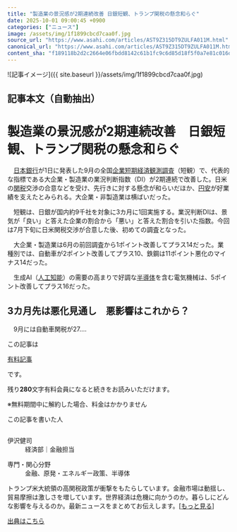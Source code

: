 ```yaml
---
title: "製造業の景況感が2期連続改善 日銀短観、トランプ関税の懸念和らぐ"
date: 2025-10-01 09:00:45 +0900
categories: ["ニュース"]
image: /assets/img/1f1899cbcd7caa0f.jpg
source_url: "https://www.asahi.com/articles/AST9Z315DT9ZULFA011M.html"
canonical_url: "https://www.asahi.com/articles/AST9Z315DT9ZULFA011M.html"
content_sha: "f189118b2d2c2664e06fbdd8142c61b1fc9c6d85d18f5f0a7e81c016d34548c1"
---
```


![記事イメージ]({{ site.baseurl }}/assets/img/1f1899cbcd7caa0f.jpg)

## 記事本文（自動抽出）
<div><main role="main" id="main"><p></p><div class="y_Qv3"><h1>製造業の景況感が2期連続改善　日銀短観、トランプ関税の懸念和らぐ</h1></div><p id="gsm_above_SnsUtilityArea"></p><p x-component-name="CommentHeadline" x-component-data='{"commentCount":0,"commentators":[],"mode":"pc"}'></p><div class="nfyQp"><p>　<a href="//www.asahi.com/topics/word/%E6%97%A5%E6%9C%AC%E9%8A%80%E8%A1%8C.html" title="日本銀行 のトピックスを開く" class="eWgMZ">日本銀行</a>が1日に発表した9月の全国<a href="//www.asahi.com/topics/word/%E4%BC%81%E6%A5%AD%E7%9F%AD%E6%9C%9F%E7%B5%8C%E6%B8%88%E8%A6%B3%E6%B8%AC%E8%AA%BF%E6%9F%BB.html" title="企業短期経済観測調査 のトピックスを開く" class="eWgMZ">企業短期経済観測調査</a>（短観）で、代表的な指標である大企業・製造業の業況判断指数（DI）が2期連続で改善した。日米の<a href="//www.asahi.com/topics/word/%E3%82%BB%E3%83%B3%E3%82%B7%E3%83%86%E3%82%A3%E3%83%93%E3%83%86%E3%82%A3%E3%83%BC.html" title="関税 のトピックスを開く" class="eWgMZ">関税</a>交渉の合意などを受け、先行きに対する懸念が和らいだほか、<a href="//www.asahi.com/topics/word/%E5%86%86%E5%AE%89.html" title="円安 のトピックスを開く" class="eWgMZ">円安</a>が好業績を支えたとみられる。大企業・非製造業は横ばいだった。</p><p>　短観は、日銀が国内約9千社を対象に3カ月に1回実施する。業況判断DIは、景気が「良い」と答えた企業の割合から「悪い」と答えた割合を引いた指数。今回は7月下旬に日米関税交渉が合意した後、初めての調査となった。</p><span></span><p>　大企業・製造業は6月の前回調査から1ポイント改善してプラス14だった。業種別では、自動車が2ポイント改善してプラス10、鉄鋼は11ポイント悪化のマイナス14だった。</p><p>　生成AI（<a href="//www.asahi.com/topics/word/%E4%BA%BA%E5%B7%A5%E7%9F%A5%E8%83%BD%EF%BC%88%EF%BC%A1%EF%BC%A9%EF%BC%89.html" title="人工知能 のトピックスを開く" class="eWgMZ">人工知能</a>）の需要の高まりで好調な<a href="//www.asahi.com/topics/word/%E5%8D%8A%E5%B0%8E%E4%BD%93.html" title="半導体 のトピックスを開く" class="eWgMZ">半導体</a>を含む電気機械は、5ポイント改善してプラス16だった。</p><h2 class="smgSC">3カ月先は悪化見通し　悪影響はこれから？</h2><p class="Lujdo">　9月には自動車関税が27.…</p></div><p></p><div class="NbZMW"><div class="PxAm1"><p>この記事は</p><img src="//www.asahicom.jp/images/icon_key_gold.png" alt><a href="//www.asahi.com/news/gold.html?iref=com_1kiji_g_0">有料記事</a><p>です。</p><span class="Zgt88">残り<b>280</b>文字</span><span class="hideFromApp">有料会員になると続きをお読みいただけます。</span></div><p class="eQShK">※無料期間中に解約した場合、料金はかかりません</p></div><div x-component-name="WriterProfile" x-component-data='{"writerProfile":{"writerProfileList":[{"name":"伊沢健司","code":"cb39350be7ff869665259e1d1ba60dfd1b3e9645366c26a79b1eb0f20527c6fc","department":"経済部","role":"金融担当","specialtyAndInterest":"金融、原発・エネルギー政策、半導体","isFollowed":false,"introduction":"2007年入社。福島では県内外へ避難した方々を取材。北海道では「核のごみ」処分場の調査地となった現場に通い続けました。21年から経済部で電機、半導体、エネルギーを担当。政治部での取材経験もあります。","iconImageUrl":"https://profile-image.kraken.asahi.com/cb39350be7ff869665259e1d1ba60dfd1b3e9645366c26a79b1eb0f20527c6fc","canSendFanLetter":false}],"isWriterFollowAvailableMember":false},"isFreeArea":true}'><div id="writerProfile" class="yT62y"><p class="FPrYd">この記事を書いた人</p><div class="jdPPS"><div class="zRkIz"><a href="/reporter-bio/cb39350be7ff869665259e1d1ba60dfd1b3e9645366c26a79b1eb0f20527c6fc?iref=article_reporter_profile" class="CES5K"></a><div class="iKuvI"><figure class="BKNFc"><img src="https://profile-image.kraken.asahi.com/cb39350be7ff869665259e1d1ba60dfd1b3e9645366c26a79b1eb0f20527c6fc" alt></figure><dl class="WptL0"><dt>伊沢健司</dt><dd>経済部｜金融担当</dd></dl></div><dl class="PXedm"><dt>専門・関心分野</dt><dd>金融、原発・エネルギー政策、半導体</dd></dl></div></div></div></div><p x-component-name="ArticleCommentList" x-component-data='{"commentCount":0,"commentList":[],"shareUrlBase":"https://www.asahi.com/articles/AST9Z315DT9ZULFA011M.html","articleId":"AST9Z315DT9ZULFA011M","commentIdParam":"","equalCommentIdIndex":-1,"isAuthorized":false,"isFreePlan":false,"isPaidMember":false,"isPresent":false,"isHazard":false,"freeUrlBase":"//www.asahi.com","digitalUrlBase":"//digital.asahi.com"}'></p><div class="GA13d"><div class="eGTLS"><p>トランプ米大統領の高関税政策が衝撃をもたらしています。金融市場は動揺し、貿易摩擦は激しさを増しています。世界経済は危機に向かうのか。暮らしにどんな影響を与えるのか。最新ニュースをまとめてお伝えします。[<a href="https://www.asahi.com/topics/AP-d3be69f4-8afd-485b-9b6f-99cec23e7ed1/?iref=kijishita_link">もっと見る</a>]</p></div></div></main></div>

[出典はこちら](https://www.asahi.com/articles/AST9Z315DT9ZULFA011M.html)
